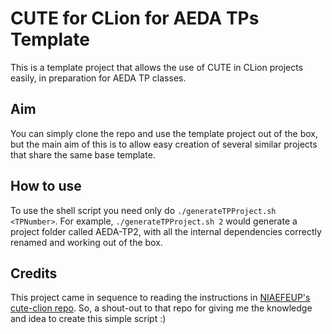 # CUTE for CLion for AEDA TPs Template
This is a template project that allows the use of CUTE in CLion projects easily, in preparation for AEDA TP classes.

## Aim
You can simply clone the repo and use the template project out of the box, but the main aim of this is to allow easy creation of several similar projects that share the same base template.

## How to use
To use the shell script you need only do `./generateTPProject.sh <TPNumber>`.
For example, `./generateTPProject.sh 2` would generate a project folder called AEDA-TP2, with all the internal dependencies correctly renamed and working out of the box.

## Credits
This project came in sequence to reading the instructions in [NIAEFEUP's cute-clion repo](https://github.com/NIAEFEUP/cute-clion). So, a shout-out to that repo for giving me the knowledge and idea to create this simple script :)

